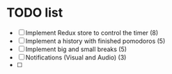 # TODO list

- [ ] Implement Redux store to control the timer    (8)
- [ ] Implement a history with finished pomodoros   (5)
- [ ] Implement big and small breaks                (5)
- [ ] Notifications (Visual and Audio)              (3)
- [ ]